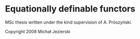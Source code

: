 # Equationally definable functors

MSc thesis written under the kind supervision of A. Prószyński.

Copyright 2008 Michał Jezierski
